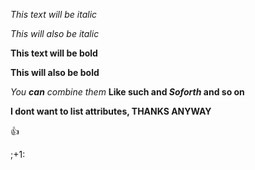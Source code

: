 *This text will be italic*

_This will also be italic_

**This text will be bold**

__This will also be bold__

_You **can** combine them_
**Like such and _Soforth_ and so on**

**I dont want to list attributes, THANKS ANYWAY**

:+1:

;+1:
